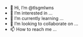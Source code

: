 - 👋 Hi, I’m @tlsgmlwns
- 👀 I’m interested in ...
- 🌱 I’m currently learning ...
- 💞️ I’m looking to collaborate on ...
- 📫 How to reach me ...

<!---
tlsgmlwns/tlsgmlwns is a ✨ special ✨ repository because its `README.md` (this file) appears on your GitHub profile.
You can click the Preview link to take a look at your changes.
--->

